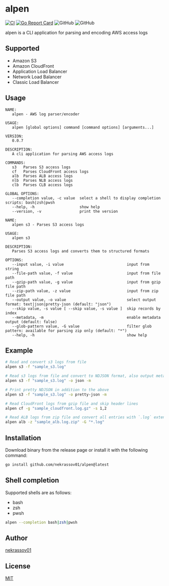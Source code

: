 alpen
=====

[![CI](https://github.com/nekrassov01/alpen/actions/workflows/ci.yml/badge.svg)](https://github.com/nekrassov01/alpen/actions/workflows/ci.yml)
[![Go Report Card](https://goreportcard.com/badge/github.com/nekrassov01/alpen)](https://goreportcard.com/report/github.com/nekrassov01/alpen)
![GitHub](https://img.shields.io/github/license/nekrassov01/alpen)
![GitHub](https://img.shields.io/github/v/release/nekrassov01/alpen)

alpen is a CLI application for parsing and encoding AWS access logs

Supported
---------

- Amazon S3
- Amazon CloudFront
- Application Load Balancer
- Network Load Balancer
- Classic Load Balancer

Usage
-----

```text
NAME:
   alpen - AWS log parser/encoder

USAGE:
   alpen [global options] command [command options] [arguments...]

VERSION:
   0.0.7

DESCRIPTION:
   A cli application for parsing AWS access logs

COMMANDS:
   s3   Parses S3 access logs
   cf   Parses CloudFront access logs
   alb  Parses ALB access logs
   nlb  Parses NLB access logs
   clb  Parses CLB access logs

GLOBAL OPTIONS:
   --completion value, -c value  select a shell to display completion scripts: bash|zsh|pwsh
   --help, -h                    show help
   --version, -v                 print the version
```

```text
NAME:
   alpen s3 - Parses S3 access logs

USAGE:
   alpen s3

DESCRIPTION:
   Parses S3 access logs and converts them to structured formats

OPTIONS:
   --input value, -i value                            input from string
   --file-path value, -f value                        input from file path
   --gzip-path value, -g value                        input from gzip file path
   --zip-path value, -z value                         input from zip file path
   --output value, -o value                           select output format: text|json|pretty-json (default: "json")
   --skip value, -s value [ --skip value, -s value ]  skip records by index
   --metadata, -m                                     enable metadata output (default: false)
   --glob-pattern value, -G value                     filter glob pattern: available for parsing zip only (default: "*")
   --help, -h                                         show help
```

Example
-------

```sh
# Read and convert s3 logs from file
alpen s3 -f "sample_s3.log"

# Read s3 logs from file and convert to NDJSON format, also output metadata
alpen s3 -f "sample_s3.log" -o json -m

# Print pretty NDJSON in addition to the above
alpen s3 -f "sample_s3.log" -o pretty-json -m

# Read CloudFront logs from gzip file and skip header lines
alpen cf -g "sample_cloudfront.log.gz" -s 1,2

# Read ALB logs from zip file and convert all entries with `.log` extension
alpen alb -z "sample_alb.log.zip" -G "*.log"
```

Installation
------------

Download binary from the release page or install it with the following command:

```sh
go install github.com/nekrassov01/alpen@latest
```

Shell completion
----------------

Supported shells are as follows:

- bash
- zsh
- pwsh

```sh
alpen --completion bash|zsh|pwsh
```

Author
------

[nekrassov01](https://github.com/nekrassov01)

License
-------

[MIT](https://github.com/nekrassov01/alpen/blob/main/LICENSE)
